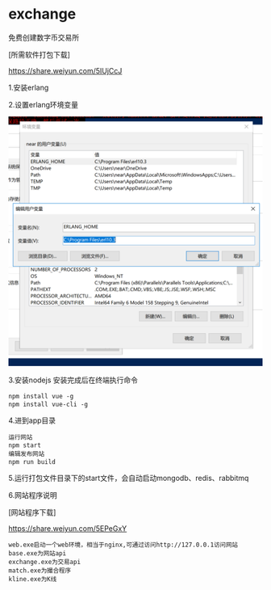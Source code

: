 # exchange
免费创建数字币交易所

[所需软件打包下载]

https://share.weiyun.com/5IUjCcJ

1.安装erlang

2.设置erlang环境变量

![erlang](https://github.com/nearcode/exchange/blob/master/erlang.png)

3.安装nodejs
安装完成后在终端执行命令

    npm install vue -g
    npm install vue-cli -g
    
4.进到app目录
    
    运行网站
    npm start
    编辑发布网站
    npm run build
    
5.运行打包文件目录下的start文件，会自动启动mongodb、redis、rabbitmq

6.网站程序说明

[网站程序下载]

https://share.weiyun.com/5EPeGxY
    
    web.exe启动一个web环境，相当于nginx,可通过访问http://127.0.0.1访问网站
    base.exe为网站api
    exchange.exe为交易api
    match.exe为撮合程序
    kline.exe为K线
